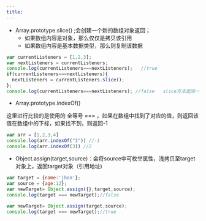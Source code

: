 ```yaml
---
title:
---
```


* Array.prototype.slice() ;会创建一个新的数组对象返回；
  * 如果数组内容是对象，那么仅仅是拷贝该引用
  * 如果数组内容是基本数据类型，那么则复制该数据

```javascript
var currentListeners = [1,2,3];
var nextListeners = currentListeners;
console.log(currentListeners===nextListeners);   //true
if(currentListeners===nextListeners){
  nextListeners = currentListeners.slice();
};
console.log(currentListeners===nextListeners); //false   slice方法返回一个新的数组对象，所以两者指向的不是同一个内存地址了；
```

* Array.prototype.indexOf()

这里进行比较的是使用的 全等号 === ，如果在数组中找到了对应的值，则返回该值在数组中的下标，如果找不到，则返回-1

```javascript
var arr = [1,2,3,4]
console.log(arr.indexOf("3")) //-1
console.log(arr.indexOf(3)) //2
```



* Object.assign(target,source)：会将source中可枚举属性，浅拷贝至target对象上，返回target对象（引用地址)

```javascript
var target = {name:'jhon'};
var source = {age:12};
var newTarget= Object.assign({},target,source);
console.log(target === newTarget);//false
```

```javascript
var newTarget= Object.assign(target,source);
console.log(target === newTarget);//true
```

